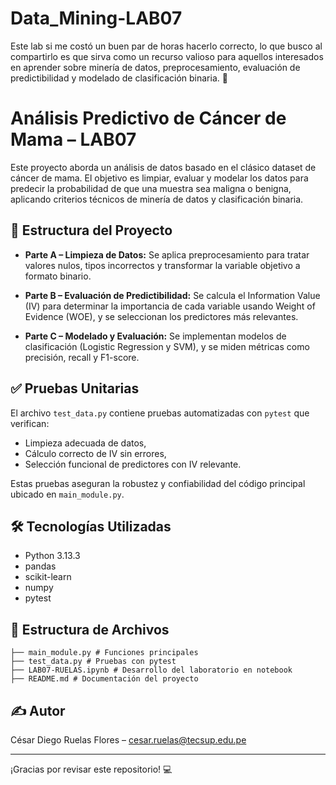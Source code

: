 # Data_Mining-LAB07
Este lab si me costó un buen par de horas hacerlo correcto, lo que busco al compartirlo es que sirva como un recurso valioso para aquellos interesados en aprender sobre minería de datos, preprocesamiento, evaluación de predictibilidad y modelado de clasificación binaria. 👻


# Análisis Predictivo de Cáncer de Mama – LAB07

Este proyecto aborda un análisis de datos basado en el clásico dataset de cáncer de mama. El objetivo es limpiar, evaluar y modelar los datos para predecir la probabilidad de que una muestra sea maligna o benigna, aplicando criterios técnicos de minería de datos y clasificación binaria.

## 🧩 Estructura del Proyecto

- **Parte A – Limpieza de Datos:**
  Se aplica preprocesamiento para tratar valores nulos, tipos incorrectos y transformar la variable objetivo a formato binario.

- **Parte B – Evaluación de Predictibilidad:**
  Se calcula el Information Value (IV) para determinar la importancia de cada variable usando Weight of Evidence (WOE), y se seleccionan los predictores más relevantes.

- **Parte C – Modelado y Evaluación:**
  Se implementan modelos de clasificación (Logistic Regression y SVM), y se miden métricas como precisión, recall y F1-score.

## ✅ Pruebas Unitarias

El archivo `test_data.py` contiene pruebas automatizadas con `pytest` que verifican:
- Limpieza adecuada de datos,
- Cálculo correcto de IV sin errores,
- Selección funcional de predictores con IV relevante.

Estas pruebas aseguran la robustez y confiabilidad del código principal ubicado en `main_module.py`.

## 🛠️ Tecnologías Utilizadas

- Python 3.13.3
- pandas
- scikit-learn
- numpy
- pytest

## 📁 Estructura de Archivos
```
├── main_module.py # Funciones principales
├── test_data.py # Pruebas con pytest
├── LAB07-RUELAS.ipynb # Desarrollo del laboratorio en notebook
├── README.md # Documentación del proyecto
```

## ✍️ Autor

César Diego Ruelas Flores – [cesar.ruelas@tecsup.edu.pe](mailto:cesar.ruelas@tecsup.edu.pe)

---

¡Gracias por revisar este repositorio! 💻
